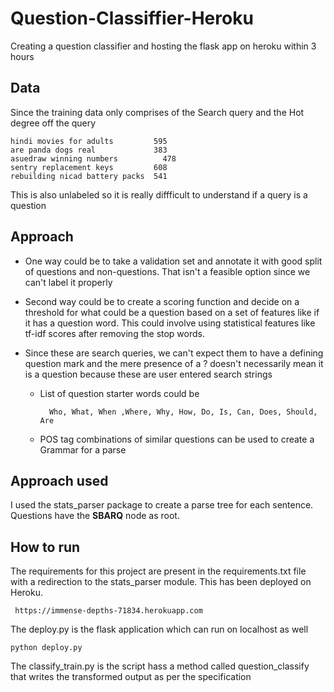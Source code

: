 # Question-Classiffier-Heroku
Creating a question classifier and hosting the flask app on heroku within 3 hours

## Data

Since the training data only comprises of the Search query and the Hot degree off the query

    hindi movies for adults	        595
    are panda dogs real	            383
    asuedraw winning numbers	      478
    sentry replacement keys	        608
    rebuilding nicad battery packs	541

This is also unlabeled so it is really diffficult to understand if a query is a question


## Approach


* One way could be to take a validation set and annotate it with good split of questions and non-questions. That isn't a feasible option since we can't label it properly

* Second way could be to create a scoring function and decide on a threshold for what could be a question based on a set of features like if it has a question word. This could involve using statistical features like tf-idf scores after removing the stop words.

* Since these are search queries, we can't expect them to have a defining question mark and the mere presence of a ? doesn't necessarily mean it is a question because these are user entered search strings

  * List of question starter words could be 

          Who, What, When ,Where, Why, How, Do, Is, Can, Does, Should, Are
  * POS tag combinations of similar questions can be used to create a Grammar for a parse
    
## Approach used

I used the stats_parser package to create a parse tree for each sentence. Questions have the **SBARQ** node as root. 
    
## How to run

The requirements for this project are present in the requirements.txt file with a redirection to the stats_parser module.
This has been deployed on Heroku.

     https://immense-depths-71834.herokuapp.com

The deploy.py is the flask application which can run on localhost as well

    python deploy.py

The classify_train.py is the script hass a method called question_classify that writes the transformed output as per the specification
